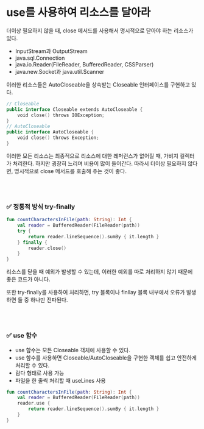 # use를 사용하여 리소스를 달아라

더이상 필요하지 않을 때, close 메서드를 사용해서 명시적으로 닫아야 하는 리소스가 있다. 

- InputStream과 OutputStream
- java.sql.Connection
- java.io.Reader(FileReader, BufferedReader, CSSParser)
- java.new.Socket과 java.util.Scanner

이러한 리소스들은 AutoCloseable을 상속받는 Closeable 인터페이스를 구현하고 있다.

```kotlin
// Closeable
public interface Closeable extends AutoCloseable {
    void close() throws IOException;
}
// AutoCloseable
public interface AutoCloseable {
    void close() throws Exception;
}
```

이러한 모든 리소스는 최종적으로 리소스에 대한 레퍼런스가 없어질 때, 가비지 컬렉터가 처리한다.
하지만 굉장히 느리며 비용이 많이 들어간다. 
따라서 더이상 필요하지 않다면, 명시적으로 close 메서드를 호출해 주는 것이 좋다. 

<br><br>

### ✅ 정통적 방식 try-finally

```kotlin
fun countCharactersInFile(path: String): Int {
    val reader = BufferedReader(FileReader(path))
    try {
        return reader.lineSequence().sumBy { it.length }
    } finally {
        reader.close()
    }
}
```

리소스를 닫을 때 예외가 발생할 수 있는데, 이러한 예외를 따로 처리하지 않기 때문에 좋은 코드가 아니다.

또한 try-finally를 사용하여 처리하면, try 블록이나 finllay 블록 내부에서 오류가 발생하면 둘 중 하나만 전파된다.

<br><br>

### ✅ use 함수

- use 함수는 모든 Closeable 객체에 사용할 수 있다.
- use 함수를 사용하면 Closeable/AutoCloseable을 구현한 객체를 쉽고 안전하게 처리할 수 있다.
- 람다 형태로 사용 가능
- 파일을 한 줄씩 처리할 때 useLines 사용

```kotlin
fun countCharactersInFile(path: String): Int {
    val reader = BufferedReader(FileReader(path))
    reader.use {
        return reader.lineSequence().sumBy { it.length }
    }
}
```